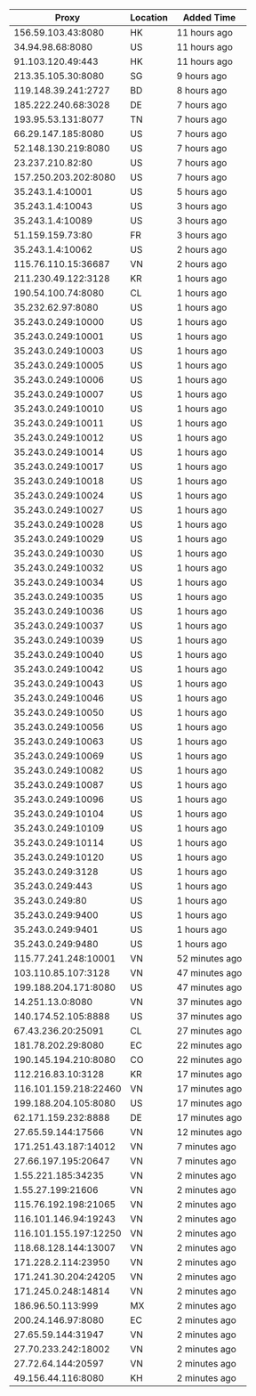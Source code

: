 | Proxy | Location | Added Time |
|---------|----------|------------|
| 156.59.103.43:8080 | HK | 11 hours ago |
| 34.94.98.68:8080 | US | 11 hours ago |
| 91.103.120.49:443 | HK | 11 hours ago |
| 213.35.105.30:8080 | SG | 9 hours ago |
| 119.148.39.241:2727 | BD | 8 hours ago |
| 185.222.240.68:3028 | DE | 7 hours ago |
| 193.95.53.131:8077 | TN | 7 hours ago |
| 66.29.147.185:8080 | US | 7 hours ago |
| 52.148.130.219:8080 | US | 7 hours ago |
| 23.237.210.82:80 | US | 7 hours ago |
| 157.250.203.202:8080 | US | 7 hours ago |
| 35.243.1.4:10001 | US | 5 hours ago |
| 35.243.1.4:10043 | US | 3 hours ago |
| 35.243.1.4:10089 | US | 3 hours ago |
| 51.159.159.73:80 | FR | 3 hours ago |
| 35.243.1.4:10062 | US | 2 hours ago |
| 115.76.110.15:36687 | VN | 2 hours ago |
| 211.230.49.122:3128 | KR | 1 hours ago |
| 190.54.100.74:8080 | CL | 1 hours ago |
| 35.232.62.97:8080 | US | 1 hours ago |
| 35.243.0.249:10000 | US | 1 hours ago |
| 35.243.0.249:10001 | US | 1 hours ago |
| 35.243.0.249:10003 | US | 1 hours ago |
| 35.243.0.249:10005 | US | 1 hours ago |
| 35.243.0.249:10006 | US | 1 hours ago |
| 35.243.0.249:10007 | US | 1 hours ago |
| 35.243.0.249:10010 | US | 1 hours ago |
| 35.243.0.249:10011 | US | 1 hours ago |
| 35.243.0.249:10012 | US | 1 hours ago |
| 35.243.0.249:10014 | US | 1 hours ago |
| 35.243.0.249:10017 | US | 1 hours ago |
| 35.243.0.249:10018 | US | 1 hours ago |
| 35.243.0.249:10024 | US | 1 hours ago |
| 35.243.0.249:10027 | US | 1 hours ago |
| 35.243.0.249:10028 | US | 1 hours ago |
| 35.243.0.249:10029 | US | 1 hours ago |
| 35.243.0.249:10030 | US | 1 hours ago |
| 35.243.0.249:10032 | US | 1 hours ago |
| 35.243.0.249:10034 | US | 1 hours ago |
| 35.243.0.249:10035 | US | 1 hours ago |
| 35.243.0.249:10036 | US | 1 hours ago |
| 35.243.0.249:10037 | US | 1 hours ago |
| 35.243.0.249:10039 | US | 1 hours ago |
| 35.243.0.249:10040 | US | 1 hours ago |
| 35.243.0.249:10042 | US | 1 hours ago |
| 35.243.0.249:10043 | US | 1 hours ago |
| 35.243.0.249:10046 | US | 1 hours ago |
| 35.243.0.249:10050 | US | 1 hours ago |
| 35.243.0.249:10056 | US | 1 hours ago |
| 35.243.0.249:10063 | US | 1 hours ago |
| 35.243.0.249:10069 | US | 1 hours ago |
| 35.243.0.249:10082 | US | 1 hours ago |
| 35.243.0.249:10087 | US | 1 hours ago |
| 35.243.0.249:10096 | US | 1 hours ago |
| 35.243.0.249:10104 | US | 1 hours ago |
| 35.243.0.249:10109 | US | 1 hours ago |
| 35.243.0.249:10114 | US | 1 hours ago |
| 35.243.0.249:10120 | US | 1 hours ago |
| 35.243.0.249:3128 | US | 1 hours ago |
| 35.243.0.249:443 | US | 1 hours ago |
| 35.243.0.249:80 | US | 1 hours ago |
| 35.243.0.249:9400 | US | 1 hours ago |
| 35.243.0.249:9401 | US | 1 hours ago |
| 35.243.0.249:9480 | US | 1 hours ago |
| 115.77.241.248:10001 | VN | 52 minutes ago |
| 103.110.85.107:3128 | VN | 47 minutes ago |
| 199.188.204.171:8080 | US | 47 minutes ago |
| 14.251.13.0:8080 | VN | 37 minutes ago |
| 140.174.52.105:8888 | US | 37 minutes ago |
| 67.43.236.20:25091 | CL | 27 minutes ago |
| 181.78.202.29:8080 | EC | 22 minutes ago |
| 190.145.194.210:8080 | CO | 22 minutes ago |
| 112.216.83.10:3128 | KR | 17 minutes ago |
| 116.101.159.218:22460 | VN | 17 minutes ago |
| 199.188.204.105:8080 | US | 17 minutes ago |
| 62.171.159.232:8888 | DE | 17 minutes ago |
| 27.65.59.144:17566 | VN | 12 minutes ago |
| 171.251.43.187:14012 | VN | 7 minutes ago |
| 27.66.197.195:20647 | VN | 7 minutes ago |
| 1.55.221.185:34235 | VN | 2 minutes ago |
| 1.55.27.199:21606 | VN | 2 minutes ago |
| 115.76.192.198:21065 | VN | 2 minutes ago |
| 116.101.146.94:19243 | VN | 2 minutes ago |
| 116.101.155.197:12250 | VN | 2 minutes ago |
| 118.68.128.144:13007 | VN | 2 minutes ago |
| 171.228.2.114:23950 | VN | 2 minutes ago |
| 171.241.30.204:24205 | VN | 2 minutes ago |
| 171.245.0.248:14814 | VN | 2 minutes ago |
| 186.96.50.113:999 | MX | 2 minutes ago |
| 200.24.146.97:8080 | EC | 2 minutes ago |
| 27.65.59.144:31947 | VN | 2 minutes ago |
| 27.70.233.242:18002 | VN | 2 minutes ago |
| 27.72.64.144:20597 | VN | 2 minutes ago |
| 49.156.44.116:8080 | KH | 2 minutes ago |
